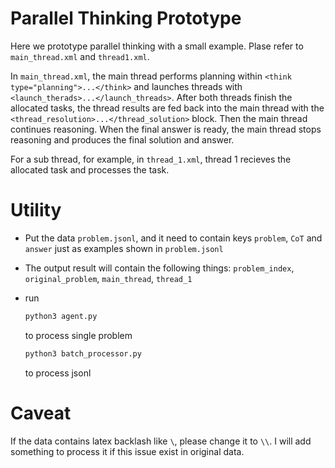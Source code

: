 # Parallel Thinking Prototype

Here we prototype parallel thinking with a small example. Plase refer to `main_thread.xml` and `thread1.xml`.

In `main_thread.xml`, the main thread performs planning within `<think type="planning">...</think>` and launches threads with `<launch_therads>...</launch_threads>`. After both threads finish the allocated tasks, the thread results are fed back into the main thread with the `<thread_resolution>...</thread_solution>` block. Then the main thread continues reasoning. When the final answer is ready, the main thread stops reasoning and produces the final solution and answer.

For a sub thread, for example, in `thread_1.xml`, thread 1 recieves the allocated task and processes the task. 
# Utility
- Put the data `problem.jsonl`, and it need to contain keys `problem`, `CoT` and `answer` just as examples shown in `problem.jsonl`
- The output result will contain the following things:
`problem_index`, `original_problem`, `main_thread`, `thread_1`
- run 
    ```bash
    python3 agent.py
    ```
    to process single problem


    ```bash
    python3 batch_processor.py
    ```
    to process jsonl
# Caveat

If the data contains latex backlash like `\`, please change it to `\\`. I will add something to process it if this issue exist in original data.


